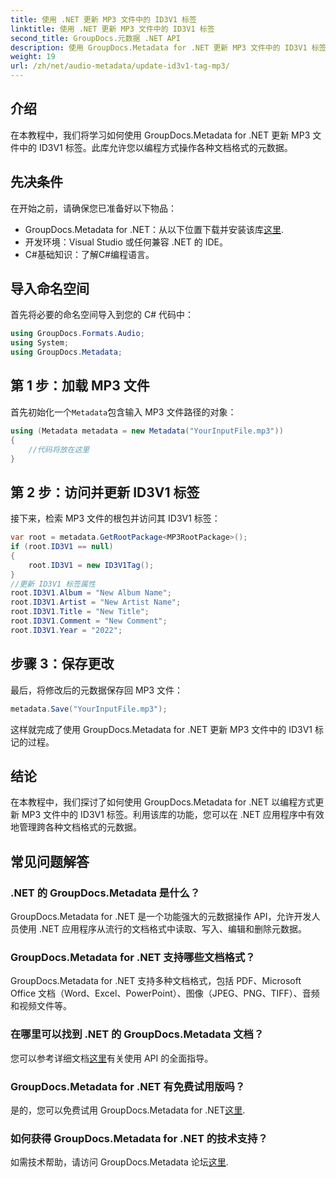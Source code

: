```yaml
---
title: 使用 .NET 更新 MP3 文件中的 ID3V1 标签
linktitle: 使用 .NET 更新 MP3 文件中的 ID3V1 标签
second_title: GroupDocs.元数据 .NET API
description: 使用 GroupDocs.Metadata for .NET 更新 MP3 文件中的 ID3V1 标签。按照本教程，您可以在 .NET 应用程序中轻松操作元数据。
weight: 19
url: /zh/net/audio-metadata/update-id3v1-tag-mp3/
---
```

## 介绍
在本教程中，我们将学习如何使用 GroupDocs.Metadata for .NET 更新 MP3 文件中的 ID3V1 标签。此库允许您以编程方式操作各种文档格式的元数据。
## 先决条件
在开始之前，请确保您已准备好以下物品：
- GroupDocs.Metadata for .NET：从以下位置下载并安装该库[这里](https://releases.groupdocs.com/metadata/net/).
- 开发环境：Visual Studio 或任何兼容 .NET 的 IDE。
- C#基础知识：了解C#编程语言。

## 导入命名空间
首先将必要的命名空间导入到您的 C# 代码中：
```csharp
using GroupDocs.Formats.Audio;
using System;
using GroupDocs.Metadata;
```
## 第 1 步：加载 MP3 文件
首先初始化一个`Metadata`包含输入 MP3 文件路径的对象：
```csharp
using (Metadata metadata = new Metadata("YourInputFile.mp3"))
{
    //代码将放在这里
}
```
## 第 2 步：访问并更新 ID3V1 标签
接下来，检索 MP3 文件的根包并访问其 ID3V1 标签：
```csharp
var root = metadata.GetRootPackage<MP3RootPackage>();
if (root.ID3V1 == null)
{
    root.ID3V1 = new ID3V1Tag();
}
//更新 ID3V1 标签属性
root.ID3V1.Album = "New Album Name";
root.ID3V1.Artist = "New Artist Name";
root.ID3V1.Title = "New Title";
root.ID3V1.Comment = "New Comment";
root.ID3V1.Year = "2022";
```
## 步骤 3：保存更改
最后，将修改后的元数据保存回 MP3 文件：
```csharp
metadata.Save("YourInputFile.mp3");
```
这样就完成了使用 GroupDocs.Metadata for .NET 更新 MP3 文件中的 ID3V1 标记的过程。

## 结论
在本教程中，我们探讨了如何使用 GroupDocs.Metadata for .NET 以编程方式更新 MP3 文件中的 ID3V1 标签。利用该库的功能，您可以在 .NET 应用程序中有效地管理跨各种文档格式的元数据。

## 常见问题解答
### .NET 的 GroupDocs.Metadata 是什么？
GroupDocs.Metadata for .NET 是一个功能强大的元数据操作 API，允许开发人员使用 .NET 应用程序从流行的文档格式中读取、写入、编辑和删除元数据。
### GroupDocs.Metadata for .NET 支持哪些文档格式？
GroupDocs.Metadata for .NET 支持多种文档格式，包括 PDF、Microsoft Office 文档（Word、Excel、PowerPoint）、图像（JPEG、PNG、TIFF）、音频和视频文件等。
### 在哪里可以找到 .NET 的 GroupDocs.Metadata 文档？
您可以参考详细文档[这里](https://tutorials.groupdocs.com/metadata/net/)有关使用 API 的全面指导。
### GroupDocs.Metadata for .NET 有免费试用版吗？
是的，您可以免费试用 GroupDocs.Metadata for .NET[这里](https://releases.groupdocs.com/).
### 如何获得 GroupDocs.Metadata for .NET 的技术支持？
如需技术帮助，请访问 GroupDocs.Metadata 论坛[这里](https://forum.groupdocs.com/c/metadata/14).